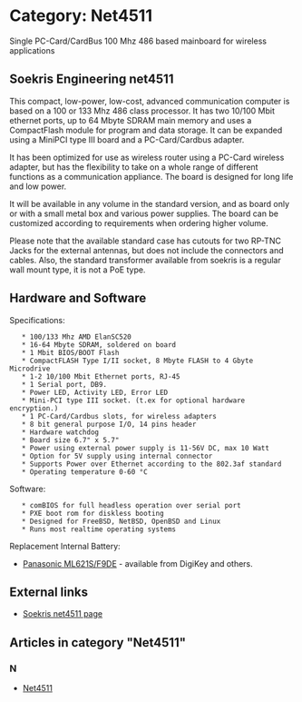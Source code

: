# Category: Net4511

Single PC-Card/CardBus 100 Mhz 486 based mainboard for wireless applications

## Soekris Engineering net4511

This compact, low-power, low-cost, advanced communication computer is based on a 100 or 133 Mhz 486 class processor. It has two 10/100 Mbit ethernet ports, up to 64 Mbyte SDRAM main memory and uses a CompactFlash module for program and data storage. It can be expanded using a MiniPCI type III board and a PC-Card/Cardbus adapter. 

It has been optimized for use as wireless router using a PC-Card wireless adapter, but has the flexibility to take on a whole range of different functions as a communication appliance. The board is designed for long life and low power.

It will be available in any volume in the standard version, and as board only or with a small metal box and various power supplies. The board can be customized according to requirements when ordering higher volume.

Please note that the available standard case has cutouts for two RP-TNC Jacks for the external antennas, but does not include the connectors and cables. Also, the standard transformer available from soekris is a regular wall mount type, it is not a PoE type.

## Hardware and Software

Specifications:

```
   * 100/133 Mhz AMD ElanSC520
   * 16-64 Mbyte SDRAM, soldered on board
   * 1 Mbit BIOS/BOOT Flash
   * CompactFLASH Type I/II socket, 8 Mbyte FLASH to 4 Gbyte Microdrive
   * 1-2 10/100 Mbit Ethernet ports, RJ-45
   * 1 Serial port, DB9.
   * Power LED, Activity LED, Error LED
   * Mini-PCI type III socket. (t.ex for optional hardware encryption.)
   * 1 PC-Card/Cardbus slots, for wireless adapters
   * 8 bit general purpose I/O, 14 pins header
   * Hardware watchdog
   * Board size 6.7" x 5.7"
   * Power using external power supply is 11-56V DC, max 10 Watt
   * Option for 5V supply using internal connector
   * Supports Power over Ethernet according to the 802.3af standard
   * Operating temperature 0-60 °C

```

Software:

```
   * comBIOS for full headless operation over serial port
   * PXE boot rom for diskless booting
   * Designed for FreeBSD, NetBSD, OpenBSD and Linux
   * Runs most realtime operating systems

```

Replacement Internal Battery:

* [Panasonic ML621S/F9DE](https://web.archive.org/web/20180610231423/http://lists.soekris.com/pipermail/soekris-tech/2010-July/016691.html) - available from DigiKey and others.

## External links

* [Soekris net4511 page](https://web.archive.org/web/20180610231423/http://www.soekris.com/net4511.htm "http://www.soekris.com/net4511.htm")

## Articles in category "Net4511"

### N

* [Net4511](Net4511.md)
